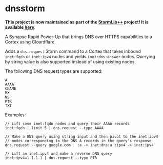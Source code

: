 # dnsstorm

**This project is now maintained as part of the [StormLib++](https://github.com/gormaniac/stormlibpp/) project! It is available [here](https://github.com/gormaniac/stormlibpp/tree/main/src/pkgs/dnsstorm).**

A Synapse Rapid Power-Up that brings DNS over HTTPS capabilities to a Cortex using Clourdflare.

Adds a `dns.request` Storm command to a Cortex that takes inbound `inet:fqdn` or `inet:ipv4` nodes and yields `inet:dns:answer` nodes. Querying by string value is also supported instead of using existing nodes.

The following DNS request types are supported:
```
A
AAAA
CNAME
MX
NS
PTR
TXT
```

Examples:
```
// Lift some inet:fqdn nodes and query their AAAA records
inet:fqdn | limit 5 | dns.request --type AAAA

// Make a DNS query using string input and then pivot to the inet:ipv4
// nodes corresponding to the DNS A records in the query's response
dns.request --query google.com | :a -> inet:dns:a :ipv4 -> inet:ipv4

// Lift an inet:ipv4 and make a reverse DNS query
inet:ipv4=1.1.1.1 | dns.request --type PTR
```
